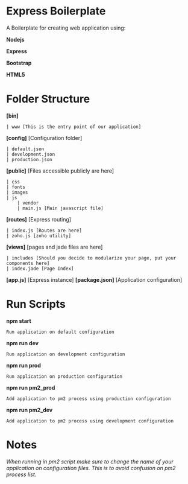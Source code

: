 # Express Boilerplate

A Boilerplate for creating web application using:

**Nodejs**

**Express**

**Bootstrap**

**HTML5**

# Folder Structure

**[bin]**

	| www [This is the entry point of our application]

**[config]** [Configuration folder]

	| default.json
	| development.json
	| production.json

**[public]** [Files accessible publicly are here]

	| css
	| fonts
	| images
	| js
		| vendor
		| main.js [Main javascript file]

**[routes]** [Express routing]

	| index.js [Routes are here]
	| zoho.js [zoho utility]

**[views]** [pages and jade files are here]

	| includes [Should you decide to modularize your page, put your components here]
	| index.jade [Page Index]

**[app.js]** [Express instance]
**[package.json]** [Application configuration]


# Run Scripts

**npm start** 
	
	Run application on default configuration

**npm run dev** 
	
	Run application on development configuration

**npm run prod** 
	
	Run application on production configuration

**npm run pm2_prod** 
	
	Add application to pm2 process using production configuration

**npm run pm2_dev** 
	
	Add application to pm2 process using development configuration


# Notes
*When running in pm2 script make sure to change the name of your application on configuration files. This is to avoid confusion on pm2 process list.*